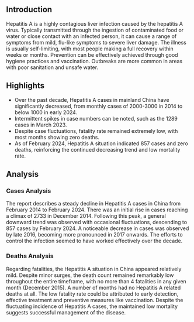 ## Introduction

Hepatitis A is a highly contagious liver infection caused by the hepatitis A virus. Typically transmitted through the ingestion of contaminated food or water or close contact with an infected person, it can cause a range of symptoms from mild, flu-like symptoms to severe liver damage. The illness is usually self-limiting, with most people making a full recovery within weeks or months. Prevention can be effectively achieved through good hygiene practices and vaccination. Outbreaks are more common in areas with poor sanitation and unsafe water.

## Highlights

- Over the past decade, Hepatitis A cases in mainland China have significantly decreased, from monthly cases of 2000-3000 in 2014 to below 1000 in early 2024. <br/>
- Intermittent spikes in case numbers can be noted, such as the 1289 cases in March 2023. <br/>
- Despite case fluctuations, fatality rate remained extremely low, with most months showing zero deaths.<br/>
- As of February 2024, Hepatitis A situation indicated 857 cases and zero deaths, reinforcing the continued decreasing trend and low mortality rate.

## Analysis

### Cases Analysis
The report describes a steady decline in Hepatitis A cases in China from February 2014 to February 2024. There was an initial rise in cases reaching a climax of 2733 in December 2014. Following this peak, a general downward trend was observed with occasional fluctuations, descending to 857 cases by February 2024. A noticeable decrease in cases was observed by late 2016, becoming more pronounced in 2017 onwards. The efforts to control the infection seemed to have worked effectively over the decade.

### Deaths Analysis
Regarding fatalities, the Hepatitis A situation in China appeared relatively mild. Despite minor surges, the death count remained remarkably low throughout the entire timeframe, with no more than 4 fatalities in any given month (December 2015). A number of months had no Hepatitis A related deaths at all. The low fatality rate could be attributed to early detection, effective treatment and preventive measures like vaccination. Despite the fluctuating incidence of Hepatitis A cases, the maintained low mortality suggests successful management of the disease.
